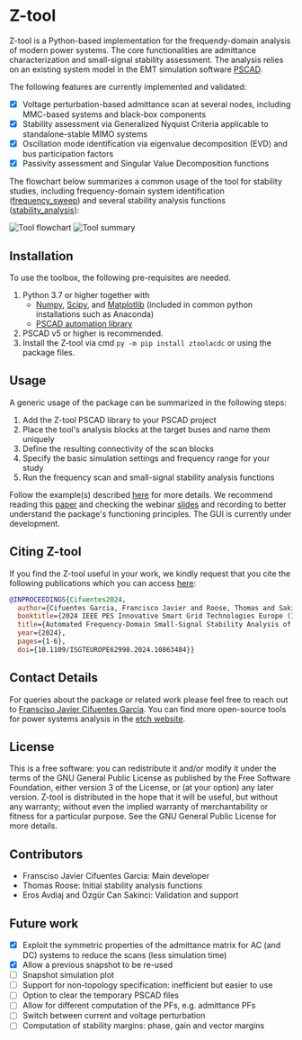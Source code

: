 # Z-tool
Z-tool is a Python-based implementation for the frequendy-domain analysis of modern power systems.
The core functionalities are admittance characterization and small-signal stability assessment.
The analysis relies on an existing system model in the EMT simulation software [PSCAD]([url](https://www.pscad.com/)).

The following features are currently implemented and validated:
- [x] Voltage perturbation-based admittance scan at several nodes, including MMC-based systems and black-box components
- [x] Stability assessment via Generalized Nyquist Criteria applicable to standalone-stable MIMO systems
- [x] Oscillation mode identification via eigenvalue decomposition (EVD) and bus participation factors
- [x] Passivity assessment and Singular Value Decomposition functions

The flowchart below summarizes a common usage of the tool for stability studies, including frequency-domain system identification ([frequency_sweep](Source/ztoolacdc/frequency_sweep.py)) and several stability analysis functions ([stability_analysis](Source/ztoolacdc/stability.py)):

![Tool flowchart](Doc/flowchart.png)
![Tool summary](Doc/Ztool_summary.png)

## Installation
To use the toolbox, the following pre-requisites are needed.
1. Python 3.7 or higher together with
   * [Numpy](https://numpy.org/), [Scipy](https://scipy.org/), and [Matplotlib](https://matplotlib.org/) (included in common python installations such as Anaconda)
   * [PSCAD automation library]([url](https://www.pscad.com/webhelp-v5-al/index.html))
2. PSCAD v5 or higher is recommended.
3. Install the Z-tool via cmd `py -m pip install ztoolacdc` or using the package files.

## Usage
A generic usage of the package can be summarized in the following steps:
1. Add the Z-tool PSCAD library to your PSCAD project
2. Place the tool's analysis blocks at the target buses and name them uniquely
3. Define the resulting connectivity of the scan blocks
4. Specify the basic simulation settings and frequency range for your study
5. Run the frequency scan and small-signal stability analysis functions

Follow the example(s) described [here](Examples/README.md) for more details. We recommend reading this [paper](https://ieeexplore.ieee.org/document/10863484) and checking the webinar [slides](Doc/Z%20tool%20webinar%20slides%2013-02-2025.pdf) and recording to better understand the package's functioning principles. The GUI is currently under development.

## Citing Z-tool
If you find the Z-tool useful in your work, we kindly request that you cite the following publications which you can access [here](https://lirias.kuleuven.be/4201452&lang=en):

```bibtex
@INPROCEEDINGS{Cifuentes2024,
  author={Cifuentes Garcia, Francisco Javier and Roose, Thomas and Sakinci, Özgür Can and Lee, Dongyeong and Dewangan, Lokesh and Avdiaj, Eros and Beerten, Jef},
  booktitle={2024 IEEE PES Innovative Smart Grid Technologies Europe (ISGT EUROPE)}, 
  title={Automated Frequency-Domain Small-Signal Stability Analysis of Electrical Energy Hubs}, 
  year={2024},
  pages={1-6},
  doi={10.1109/ISGTEUROPE62998.2024.10863484}}

```

## Contact Details
For queries about the package or related work please feel free to reach out to [Fransciso Javier Cifuentes Garcia](https://www.kuleuven.be/wieiswie/en/person/00144512). You can find more open-source tools for power systems analysis in the [etch website](https://etch.be/en/research/open-source-tools).

## License
This is a free software: you can redistribute it and/or modify it under the terms of the GNU General Public License as published by the Free Software Foundation, either version 3 of the License, or (at your option) any later version. Z-tool is distributed in the hope that it will be useful, but without any warranty; without even the implied warranty of merchantability or fitness for a particular purpose. See the GNU General Public License for more details.

## Contributors
* Fransciso Javier Cifuentes Garcia: Main developer
* Thomas Roose: Initial stability analysis functions
* Eros Avdiaj and Özgür Can Sakinci: Validation and support

## Future work
- [x] Exploit the symmetric properties of the admittance matrix for AC (and DC) systems to reduce the scans (less simulation time)
- [x] Allow a previous snapshot to be re-used
- [ ] Snapshot simulation plot
- [ ] Support for non-topology specification: inefficient but easier to use
- [ ] Option to clear the temporary PSCAD files
- [ ] Allow for different computation of the PFs, e.g. admittance PFs
- [ ] Switch between current and voltage perturbation
- [ ] Computation of stability margins: phase, gain and vector margins
<!--- - [ ] Minimum simulation time before starting FFT (does it need to be at least as long as the period of the perturbation or could it be smaller?) --->
<!--- - [ ] Transformation to positive and negative sequence representation 
- [ ] Frequency scan and stability analysis optimization based on the passivity properties of the converters --->